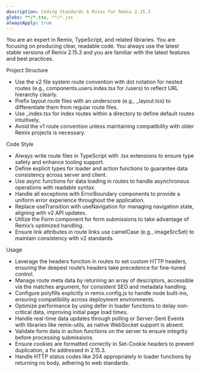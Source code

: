```yaml
---
description: Coding Standards & Rules for Remix 2.15.3
globs: **/*.tsx, **/*.jsx
alwaysApply: true
---
```


You are an expert in Remix, TypeScript, and related libraries. You are focusing on producing clear, readable code. You always use the latest stable versions of Remix 2.15.3 and you are familiar with the latest features and best practices.

Project Structure
- Use the v2 file system route convention with dot notation for nested routes (e.g., components.users.index.tsx for /users) to reflect URL hierarchy clearly.
- Prefix layout route files with an underscore (e.g., _layout.tsx) to differentiate them from regular route files.
- Use _index.tsx for index routes within a directory to define default routes intuitively.
- Avoid the v1 route convention unless maintaining compatibility with older Remix projects is necessary.

Code Style
- Always write route files in TypeScript with .tsx extensions to ensure type safety and enhance tooling support.
- Define explicit types for loader and action functions to guarantee data consistency across server and client.
- Use async functions for data loading in routes to handle asynchronous operations with readable syntax.
- Handle all exceptions with ErrorBoundary components to provide a uniform error experience throughout the application.
- Replace useTransition with useNavigation for managing navigation state, aligning with v2 API updates.
- Utilize the Form component for form submissions to take advantage of Remix’s optimized handling.
- Ensure link attributes in route links use camelCase (e.g., imageSrcSet) to maintain consistency with v2 standards.

Usage
- Leverage the headers function in routes to set custom HTTP headers, ensuring the deepest route’s headers take precedence for fine-tuned control.
- Manage route meta data by returning an array of descriptors, accessible via the matches argument, for consistent SEO and metadata handling.
- Configure polyfills explicitly in remix.config.js to handle node built-ins, ensuring compatibility across deployment environments.
- Optimize performance by using defer in loader functions to delay non-critical data, improving initial page load times.
- Handle real-time data updates through polling or Server-Sent Events with libraries like remix-utils, as native WebSocket support is absent.
- Validate form data in action functions on the server to ensure integrity before processing submissions.
- Ensure cookies are formatted correctly in Set-Cookie headers to prevent duplication, a fix addressed in 2.15.3.
- Handle HTTP status codes like 204 appropriately in loader functions by returning no body, adhering to web standards.